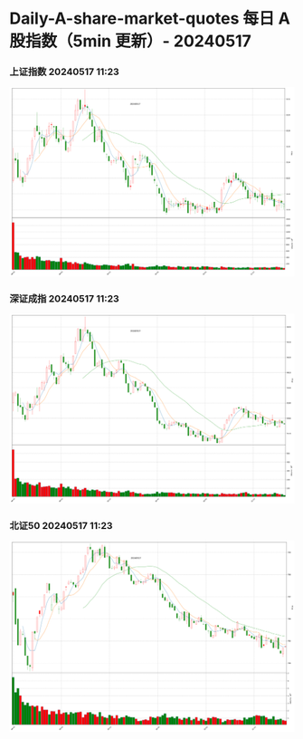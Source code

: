 
# Daily-A-share-market-quotes 每日 A 股指数（5min 更新）- 20240517

### 上证指数 20240517 11:23
![](./fig/2024/5/20240517-sh000001.png)

### 深证成指 20240517 11:23
![](./fig/2024/5/20240517-sz399001.png)

### 北证50 20240517 11:23
![](./fig/2024/5/20240517-bj899050.png)
